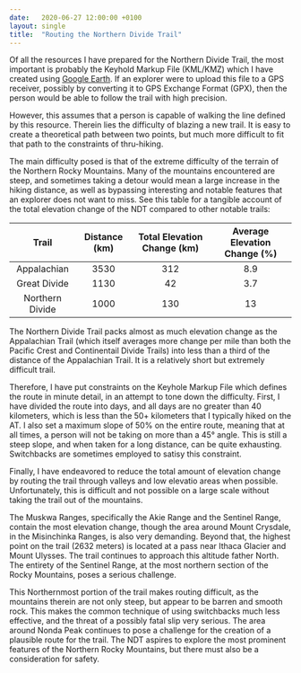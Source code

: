 ```yaml
---
date:   2020-06-27 12:00:00 +0100
layout: single
title:  "Routing the Northern Divide Trail"
---
```

Of all the resources I have prepared for the Northern Divide Trail, the most important is probably the Keyhold Markup File (KML/KMZ) which I have created using [Google Earth][ge]. If an explorer were to upload this file to a GPS receiver, possibly by converting it to GPS Exchange Format (GPX), then the person would be able to follow the trail with high precision.

However, this assumes that a person is capable of walking the line defined by this resource. Therein lies the difficulty of blazing a new trail. It is easy to create a theoretical path between two points, but much more difficult to fit that path to the constraints of thru-hiking.

The main difficulty posed is that of the extreme difficulty of the terrain of the Northern Rocky Mountains. Many of the mountains encountered are steep, and sometimes taking a detour would mean a large increase in the hiking distance, as well as bypassing interesting and notable features that an explorer does not want to miss. See this table for a tangible account of the total elevation change of the NDT compared to other notable trails:

|Trail          |Distance (km)  |Total Elevation Change (km)    |Average Elevation Change (%)   |
|:-------------:|:-------------:|:-----------------------------:|:-----------------------------:|
|Appalachian    |3530           |312                            |8.9                            |
|Great Divide   |1130           |42                             |3.7                            |
|Northern Divide|1000           |130                            |13                             |

The Northern Divide Trail packs almost as much elevation change as the Appalachian Trail (which itself averages more change per mile than both the Pacific Crest and Continentail Divide Trails) into less than a third of the distance of the Appalachian Trail. It is a relatively short but extremely difficult trail.

Therefore, I have put constraints on the Keyhole Markup File which defines the route in minute detail, in an attempt to tone down the difficulty. First, I have divided the route into days, and all days are no greater than 40 kilometers, which is less than the 50+ kilometers that I typically hiked on the AT. I also set a maximum slope of 50% on the entire route, meaning that at all times, a person will not be taking on more than a 45° angle. This is still a steep slope, and when taken for a long distance, can be quite exhausting. Switchbacks are sometimes employed to satisy this constraint.

Finally, I have endeavored to reduce the total amount of elevation change by routing the trail through valleys and low elevatio areas when possible. Unfortunately, this is difficult and not possible on a large scale without taking the trail out of the mountains.

The Muskwa Ranges, specifically the Akie Range and the Sentinel Range, contain the most elevation change, though the area around Mount Crysdale, in the Misinchinka Ranges, is also very demanding. Beyond that, the highest point on the trail (2632 meters) is located at a pass near Ithaca Glacier and Mount Ulysses. The trail continues to approach this altitude father North. The entirety of the Sentinel Range, at the most northern section of the Rocky Mountains, poses a serious challenge.

This Northernmost portion of the trail makes routing difficult, as the mountains therein are not only steep, but appear to be barren and smooth rock. This makes the common technique of using switchbacks much less effective, and the threat of a possibly fatal slip very serious. The area around Nonda Peak continues to pose a challenge for the creation of a plausible route for the trail. The NDT aspires to explore the most prominent features of the Northern Rocky Mountains, but there must also be a consideration for safety.

[ge]: https://www.google.com/earth/